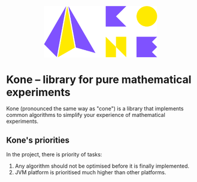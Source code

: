 <div align="center">
    <img src="assets/social-media/kone-logo-colored.svg" alt="Kone logo" style="width: 60%;">
</div>

<!--
[![GitHub license](https://img.shields.io/badge/license-Apache%20License%202.0-blue.svg?style=flat)](https://www.apache.org/licenses/LICENSE-2.0)
[![Kotlin](https://img.shields.io/badge/kotlin-1.8.21-blue.svg?logo=kotlin)](http://kotlinlang.org)
-->

# Kone &ndash; library for pure mathematical experiments

Kone (pronounced the same way as "cone") is a library that implements common algorithms to simplify your experience of mathematical experiments.

## Kone's priorities

In the project, there is priority of tasks:
1. Any algorithm should not be optimised before it is finally implemented.
2. JVM platform is prioritised much higher than other platforms.